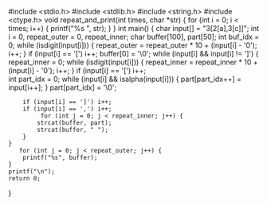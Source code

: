 #include <stdio.h>
#include <stdlib.h>
#include <string.h>
#include <ctype.h>
void repeat_and_print(int times, char *str) {
    for (int i = 0; i < times; i++) {
        printf("%s ", str);
    }
}
int main() {
    char input[] = "3[2[a],3[c]]";
    int i = 0, repeat_outer = 0, repeat_inner;
    char buffer[100], part[50];
    int buf_idx = 0;
       while (isdigit(input[i])) {
        repeat_outer = repeat_outer * 10 + (input[i] - '0');
        i++;
    }
    if (input[i] == '[') i++; 
       buffer[0] = '\0';
    while (input[i] && input[i] != ']') {
        repeat_inner = 0;
               while (isdigit(input[i])) {
            repeat_inner = repeat_inner * 10 + (input[i] - '0');
            i++;
        }
        if (input[i] == '[') i++;  
        int part_idx = 0;
        while (input[i] && isalpha(input[i])) {
            part[part_idx++] = input[i++];
        }
        part[part_idx] = '\0';

        if (input[i] == ']') i++; 
        if (input[i] == ',') i++;  
             for (int j = 0; j < repeat_inner; j++) {
            strcat(buffer, part);
            strcat(buffer, " ");
        }
    }
       for (int j = 0; j < repeat_outer; j++) {
        printf("%s", buffer);
    }
    printf("\n");
    return 0;
}
